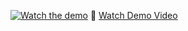 [![Watch the demo](https://img.icons8.com/clouds/452/video-playlist.png)](https://drive.google.com/file/d/19ipidB3MSIkL-sQFAzqxHMbeZICYy4Hz/view?usp=sharing)
🎥 [Watch Demo Video](https://ubada12.github.io/Library-management-system/)
